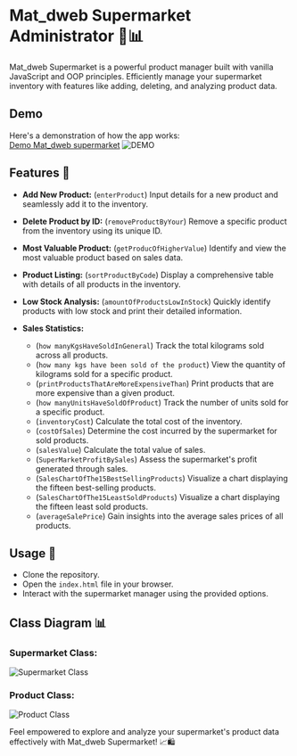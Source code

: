 # Mat_dweb Supermarket Administrator 🛒📊

Mat_dweb Supermarket is a powerful product manager built with vanilla JavaScript and OOP principles. Efficiently manage your supermarket inventory with features like adding, deleting, and analyzing product data.

## Demo
Here's a demonstration of how the app works: <br />
[Demo Mat_dweb supermarket](https://github.com/Matdweb/Supermarket-administrator/assets/110640534/9c719966-44ed-40d0-a1bf-eb0eddb95651)
![DEMO](https://github.com/Matdweb/Supermarket-administrator/assets/110640534/9c719966-44ed-40d0-a1bf-eb0eddb95651)


## Features 🚀

- **Add New Product:** (`enterProduct`)
  Input details for a new product and seamlessly add it to the inventory.

- **Delete Product by ID:** (`removeProductByYour`)
  Remove a specific product from the inventory using its unique ID.

- **Most Valuable Product:** (`getProducOfHigherValue`)
  Identify and view the most valuable product based on sales data.

- **Product Listing:** (`sortProductByCode`)
  Display a comprehensive table with details of all products in the inventory.

- **Low Stock Analysis:** (`amountOfProductsLowInStock`)
  Quickly identify products with low stock and print their detailed information.

- **Sales Statistics:**
  - (`how manyKgsHaveSoldInGeneral`)
    Track the total kilograms sold across all products.
  - (`how many kgs have been sold of the product`)
    View the quantity of kilograms sold for a specific product.
  - (`printProductsThatAreMoreExpensiveThan`)
    Print products that are more expensive than a given product.
  - (`how manyUnitsHaveSoldOfProduct`)
    Track the number of units sold for a specific product.
  - (`inventoryCost`)
    Calculate the total cost of the inventory.
  - (`costOfSales`)
    Determine the cost incurred by the supermarket for sold products.
  - (`salesValue`)
    Calculate the total value of sales.
  - (`SuperMarketProfitBySales`)
    Assess the supermarket's profit generated through sales.
  - (`SalesChartOfThe15BestSellingProducts`)
    Visualize a chart displaying the fifteen best-selling products.
  - (`SalesChartOfThe15LeastSoldProducts`)
    Visualize a chart displaying the fifteen least sold products.
  - (`averageSalePrice`)
    Gain insights into the average sales prices of all products.

## Usage 🚀

- Clone the repository.
- Open the `index.html` file in your browser.
- Interact with the supermarket manager using the provided options.

## Class Diagram 📊

 ### Supermarket Class: 
  ![Supermarket Class](https://github.com/Matdweb/Supermarket-administrator/assets/110640534/788c4398-8cc2-4de4-b43c-783c8d5fcce4)

  ### Product Class:
  ![Product Class](https://github.com/Matdweb/Supermarket-administrator/assets/110640534/41d9c046-1fc7-4d39-99c8-682ea19b5111)

Feel empowered to explore and analyze your supermarket's product data effectively with Mat_dweb Supermarket! 📈🛍️
